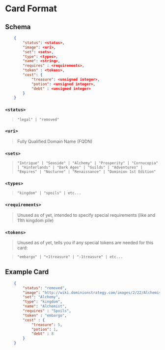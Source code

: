 # Card Format

## Schema
```JSON
    {
        "status": <status>,
        "image": <uri>,
        "set": <sets>,
        "type": <types>,
        "name": <string>,
        "requires" : <requirements>,
        "token" : <tokens>,
        "cost": {
            "treasure": <unsigned integer>,
            "potion": <unsigned integer>,
            "debt" : <unsigned integer>
        }
    }
```

### `<status>`
>`"legal" | "removed"`


### `<uri>`
>Fully Qualified Domain Name (FQDN)

### `<sets>`
>`"Intrigue" | "Seaside" | "Alchemy" | "Prosperity" | "Cornucopia" | "Hinterlands" | "Dark Ages" | "Guilds" | "Adventures" | "Empires" | "Nocturne" | "Renaissance" | "Dominion 1st Edition"`

### `<types>`
>`"kingdom" | "spoils" | etc...`

### `<requirements>`
> Unused as of yet, intended to specify special requirements (like and 11th kingdom pile)

### `<tokens>`
> Unused as of yet, tells you if any special tokens are needed for this card:

> `"embargo" | "+1treasure" | "-1treasure" | etc...`


## Example Card
```JSON
    {
        "status": "removed",
        "image": "http://wiki.dominionstrategy.com/images/2/22/Alchemist.jpg",
        "set": "Alchemy",
        "type": "kingdom",
        "name": "Alchemist",
        "requires" : "Spoils",
        "token" : "embargo",
        "cost" : {
            "treasure": 5,
            "potion": 1,
            "debt" : 8
        }
    }
```